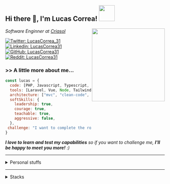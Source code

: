 <h2> Hi there 👋, I'm Lucas Correa! <img src="https://media.giphy.com/media/Z968Qd9K6UBO4uj7Oc/giphy.gif" width="50"></h2>
<img align='right' src="https://media.giphy.com/media/ZDTbix65Me1YDNLDF3/giphy.gif" width="230">
<p><em>Software Enginner at <a href="https://www.criasol.com.br/">Criasol</a>
</em></p>

[![Twitter: LucasCorrea_31](https://img.shields.io/twitter/follow/lucascorrea_31?style=social)](https://twitter.com/lucascorrea_31)
[![Linkedin: LucasCorrea31](https://img.shields.io/badge/LucasCorrea31-blue?style=flat-square&logo=Linkedin&logoColor=white&link=https://www.linkedin.com/in/lucascorrea31/)](https://www.linkedin.com/in/lucascorrea31/)
[![GitHub: LucasCorrea31](https://img.shields.io/github/followers/lucascorrea31?label=follow&style=social)](https://github.com/lucascorrea31)
[![Reddit: LucasCorrea31](https://img.shields.io/reddit/user-karma/combined/lucascorrea31)](https://www.reddit.com/user/lucascorrea31)



### >> A little more about me...  

```javascript
const lucas = {
  code: [PHP, Javascript, Typescript, HTML, CSS, Flutter, Shell],
  tools: [Laravel, Vue, Node, Tailwind, Jest, PHPUnit, Docker],
  architecture: ["mvc", "clean-code", "event-driven", "design system pattern"],
  softSkills: {
    leadership: true,
    courage: true,
    teachable: true,
    aggressive: false,
  },
 challenge: "I want to complete the roadmap.sh!"
}
```

<em><b>I love to learn and test my capabilities</b> so if you want to challenge me, <b>I'll be happy to meet you more!</b> :)</em>

---

<details>
  <summary>Personal stuffs</summary>

- 🔭 I’m currently working on personal projects focused on my wife’s physiotherapists clinic
- 🌱 I’m currently learning DevOps and Python
- 👯 I’m looking to collaborate on MDN
- 🤔 I’m looking for help with english language
- 💬 Ask me about philosophy
- 📫 How to reach me: [Linktree](https://linktr.ee/lucascorrea31)
- ⚡ Fun fact: I love to play music and play hockey as a goalie

[![roadmap.sh](https://api.roadmap.sh/v1-badge/wide/64e6a89eb128dce3cb6c4d59?variant=dark)](https://roadmap.sh)


</details>

---

<details>
  <summary>Stacks</summary>
  
- Backend:
![Static Badge](https://img.shields.io/badge/php-a?style=plastic&logo=php&labelColor=lightgray&color=darkblue)
![Static Badge](https://img.shields.io/badge/laravel-a?style=plastic&logo=laravel&labelColor=lightgray&color=red)
![Static Badge](https://img.shields.io/badge/nodedotjs-a?style=plastic&logo=nodedotjs&labelColor=lightgray&color=darkgreen)
![Static Badge](https://img.shields.io/badge/tsnode-a?style=plastic&logo=tsnode&labelColor=lightgray&color=blue)

- Frontend:
![Static Badge](https://img.shields.io/badge/vuedotjs-a?style=plastic&logo=vuedotjs&labelColor=lightgray)
![Static Badge](https://img.shields.io/badge/typescript-a?style=plastic&logo=typescript&labelColor=lightgray&color=blue)
![Static Badge](https://img.shields.io/badge/javascript-a?style=plastic&logo=javascript&labelColor=lightgray&color=yellow)
![Static Badge](https://img.shields.io/badge/html5-a?style=plastic&logo=html5&labelColor=lightgray&color=red)
![Static Badge](https://img.shields.io/badge/css3-a?style=plastic&logo=css3&labelColor=lightgray&color=blue)

- Mobile:
![Static Badge](https://img.shields.io/badge/flutter-a?style=plastic&logo=flutter&logoColor=blue&labelColor=lightgray&color=blue)

- Enviroment:
![Static Badge](https://img.shields.io/badge/apple-a?style=plastic&logo=apple&labelColor=lightgray&color=blue)
![Static Badge](https://img.shields.io/badge/visualstudiocode-a?style=plastic&logo=visualstudiocode&logoColor=blue&labelColor=lightgray&color=blue)

</details>
